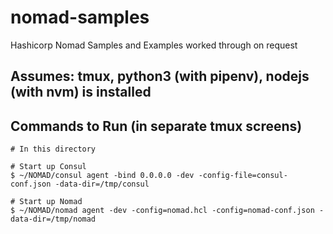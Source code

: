 # nomad-samples
Hashicorp Nomad Samples and Examples worked through on request

## Assumes: tmux, python3 (with pipenv), nodejs (with nvm) is installed

## Commands to Run (in separate tmux screens)

```
# In this directory

# Start up Consul
$ ~/NOMAD/consul agent -bind 0.0.0.0 -dev -config-file=consul-conf.json -data-dir=/tmp/consul

# Start up Nomad
$ ~/NOMAD/nomad agent -dev -config=nomad.hcl -config=nomad-conf.json -data-dir=/tmp/nomad
```
